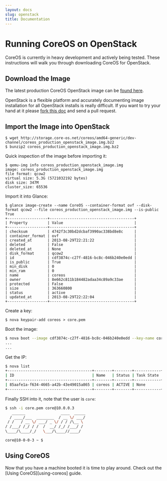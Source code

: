 ```yaml
---
layout: docs
slug: openstack
title: Documentation
---
```


# Running CoreOS on OpenStack

CoreOS is currently in heavy development and actively being tested.
These instructions will walk you through downloading CoreOS for OpenStack.

## Download the Image

The latest production CoreOS OpenStack image can be [found here](http://storage.core-os.net/coreos/amd64-generic/dev-channel/coreos_production_openstack_image.img.bz2).

OpenStack is a flexible platform and accurately documenting image installation for
all OpenStack installs is really difficult. If you want to try your hand at it
please [fork this doc][fork-me] and send a pull request.

## Import the Image into OpenStack

```
$ wget http://storage.core-os.net/coreos/amd64-generic/dev-channel/coreos_production_openstack_image.img.bz2
$ bunzip2 coreos_production_openstack_image.img.bz2
```

Quick inspection of the image before importing it:

```
$ qemu-img info coreos_production_openstack_image.img
image: coreos_production_openstack_image.img
file format: qcow2
virtual size: 5.3G (5721032192 bytes)
disk size: 347M
cluster_size: 65536
```

Import it into Glance:

```
$ glance image-create --name CoreOS --container-format ovf --disk-format qcow2 --file coreos_production_openstack_image.img --is-public True
+------------------+--------------------------------------+
| Property         | Value                                |
+------------------+--------------------------------------+
| checksum         | 4742f3c30bd2dcbaf3990ac338bd8e8c     |
| container_format | ovf                                  |
| created_at       | 2013-08-29T22:21:22                  |
| deleted          | False                                |
| deleted_at       | None                                 |
| disk_format      | qcow2                                |
| id               | cdf3874c-c27f-4816-bc8c-046b240e0edd |
| is_public        | True                                 |
| min_disk         | 0                                    |
| min_ram          | 0                                    |
| name             | coreos                               |
| owner            | 8e662c811b184482adaa34c89a9c33ae     |
| protected        | False                                |
| size             | 363660800                            |
| status           | active                               |
| updated_at       | 2013-08-29T22:22:04                  |
+------------------+--------------------------------------+
```

Create a key:

```
$ nova keypair-add coreos > core.pem
```

Boot the image:

```bash
$ nova boot --image cdf3874c-c27f-4816-bc8c-046b240e0edd --key-name coreos --flavor m1.medium --security-groups default coreos
...
...
```

Get the IP:

```bash
$ nova list
+--------------------------------------+--------+--------+------------+-------------+------------------+
| ID                                   | Name   | Status | Task State | Power State | Networks         |
+--------------------------------------+--------+--------+------------+-------------+------------------+
| 85aafe1a-f634-4665-a42b-43e49015a865 | coreos | ACTIVE | None       | Running     | private=10.0.0.3 |
+--------------------------------------+--------+--------+------------+-------------+------------------+
```

Finally SSH into it, note that the user is `core`:

```bash
$ ssh -i core.pem core@10.0.0.3
   ______                ____  _____
  / ____/___  ________  / __ \/ ___/
 / /   / __ \/ ___/ _ \/ / / /\__ \
/ /___/ /_/ / /  /  __/ /_/ /___/ /
\____/\____/_/   \___/\____//____/

core@10-0-0-3 ~ $
```

[fork-me]: https://github.com/coreos/docs/blob/master/openstack/index.md

## Using CoreOS

Now that you have a machine booted it is time to play around. Check out
the [Using CoreOS][using-coreos] guide.
